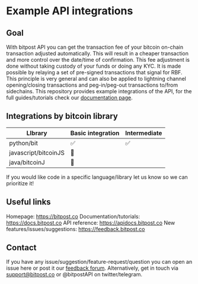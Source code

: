 # Example API integrations

## Goal

With bitpost API you can get the transaction fee of your bitcoin on-chain transaction adjusted automatically. This will result in a cheaper transaction and more control over the date/time of confirmation. This fee adjustment is done without taking custody of your funds or doing any KYC. It is made possible by relaying a set of pre-signed transactions that signal for RBF. This principle is very general and can also be applied to lightning channel opening/closing transactions and peg-in/peg-out transactions to/from sidechains. This repository provides example integrations of the API, for the full guides/tutorials check our [documentation page](https://docs.bitpost.co). 


## Integrations by bitcoin library

| LIbrary    		| Basic integration 	| Intermediate 	| 
|-----------------------|-----------------------|--------------	|
| python/bit 		|          ✅         	|      ✅     	| 
| javascript/bitcoinJS  |          💭        	|              	|
| java/bitcoinJ		|          💭         	|              	|

If you would like code in a specific language/library let us know so we can prioritize it!


## Useful links
Homepage: https://bitpost.co
Documentation/tutorials: https://docs.bitpost.co
API reference: https://apidocs.bitpost.co
New features/issues/suggestions: https://feedback.bitpost.co

## Contact
If you have any issue/suggestion/feature-request/question you can open an issue here or post it our [feedback forum](https://feedback.bitpost.co). Alternatively, get in touch via support@bitpost.co or @bitpostAPI on twitter/telegram.
